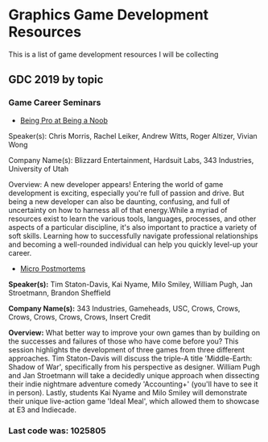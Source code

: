 # Graphics Game Development Resources
This is a list of game development resources I will be collecting



## GDC 2019 by topic

### Game Career Seminars


* [Being Pro at Being a Noob]()

Speaker(s):	Chris Morris, Rachel Leiker, Andrew Witts, Roger Altizer, Vivian Wong

Company Name(s):	Blizzard Entertainment, Hardsuit Labs, 343 Industries, University of Utah

Overview:	A new developer appears! Entering the world of game development is exciting, especially you're full of passion and drive. But being a new developer can also be daunting, confusing, and full of uncertainty on how to harness all of that energy.While a myriad of resources exist to learn the various tools, languages, processes, and other aspects of a particular discipline, it's also important to practice a variety of soft skills. Learning how to successfully navigate professional relationships and becoming a well-rounded individual can help you quickly level-up your career.

* [Micro Postmortems](https://gdcvault.com/play/1025800/)

**Speaker(s):**	Tim Staton-Davis, Kai Nyame, Milo Smiley, William Pugh, Jan Stroetmann, Brandon Sheffield

**Company Name(s):**	343 Industries, Gameheads, USC, Crows, Crows, Crows, Crows, Crows, Crows, Insert Credit

**Overview:**	What better way to improve your own games than by building on the successes and failures of those who have come before you? This session highlights the development of three games from three different approaches. Tim Staton-Davis will discuss the triple-A title 'Middle-Earth: Shadow of War', specifically from his perspective as designer. William Pugh and Jan Stroetmann will take a decidedly unique approach when dissecting their indie nightmare adventure comedy 'Accounting+' (you'll have to see it in person). Lastly, students Kai Nyame and Milo Smiley will demonstrate their unique live-action game 'Ideal Meal', which allowed them to showcase at E3 and Indiecade.



### Last code was: 1025805
